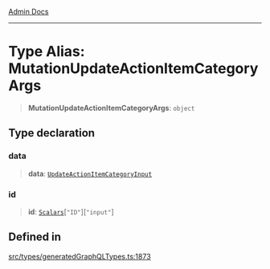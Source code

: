 [Admin Docs](/)

***

# Type Alias: MutationUpdateActionItemCategoryArgs

> **MutationUpdateActionItemCategoryArgs**: `object`

## Type declaration

### data

> **data**: [`UpdateActionItemCategoryInput`](UpdateActionItemCategoryInput.md)

### id

> **id**: [`Scalars`](Scalars.md)\[`"ID"`\]\[`"input"`\]

## Defined in

[src/types/generatedGraphQLTypes.ts:1873](https://github.com/Suyash878/talawa-api/blob/cfd688207611ba245c99edd8dbaccb2cdbf6a043/src/types/generatedGraphQLTypes.ts#L1873)
